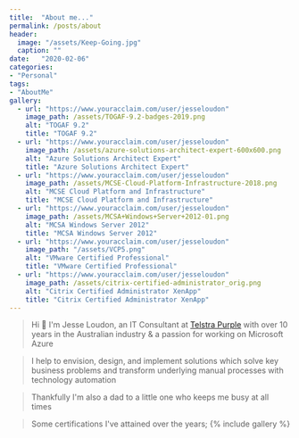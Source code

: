```yaml
---
title:  "About me..."
permalink: /posts/about
header:
  image: "/assets/Keep-Going.jpg"
  caption: ""
date:   "2020-02-06"
categories: 
- "Personal"
tags: 
- "AboutMe"
gallery:
  - url: "https://www.youracclaim.com/user/jesseloudon"
    image_path: /assets/TOGAF-9.2-badges-2019.png
    alt: "TOGAF 9.2"
    title: "TOGAF 9.2"
  - url: "https://www.youracclaim.com/user/jesseloudon"
    image_path: /assets/azure-solutions-architect-expert-600x600.png
    alt: "Azure Solutions Architect Expert"
    title: "Azure Solutions Architect Expert"
  - url: "https://www.youracclaim.com/user/jesseloudon"
    image_path: /assets/MCSE-Cloud-Platform-Infrastructure-2018.png
    alt: "MCSE Cloud Platform and Infrastructure"
    title: "MCSE Cloud Platform and Infrastructure"
  - url: "https://www.youracclaim.com/user/jesseloudon"
    image_path: /assets/MCSA+Windows+Server+2012-01.png
    alt: "MCSA Windows Server 2012"
    title: "MCSA Windows Server 2012"
  - url: "https://www.youracclaim.com/user/jesseloudon"
    image_path: "/assets/VCP5.png"
    alt: "VMware Certified Professional"
    title: "VMware Certified Professional"
  - url: "https://www.youracclaim.com/user/jesseloudon"
    image_path: /assets/citrix-certified-administrator_orig.png
    alt: "Citrix Certified Administrator XenApp"
    title: "Citrix Certified Administrator XenApp"
---
```

> Hi :wave: I'm Jesse Loudon, an IT Consultant at [Telstra Purple][telstrapurple] with over 10 years in the Australian industry & a passion for working on Microsoft Azure

> I help to envision, design, and implement solutions which solve key business problems and transform underlying manual processes with technology automation

> Thankfully I'm also a dad to a little one who keeps me busy at all times

> Some certifications I've attained over the years;
{% include gallery %}

[telstrapurple]:https://www.telstra.com.au/business-enterprise/services/telstra-purple